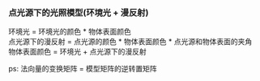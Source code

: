 ### 点光源下的光照模型(环境光 + 漫反射)

环境光 = 环境光的颜色 * 物体表面颜色  
点光源下的漫反射 = 点光源的颜色 * 物体表面颜色 * 点光源和物体表面的夹角  
物体表面颜色 = 环境光 + 点光源下的漫反射  

ps: 法向量的变换矩阵 = 模型矩阵的逆转置矩阵